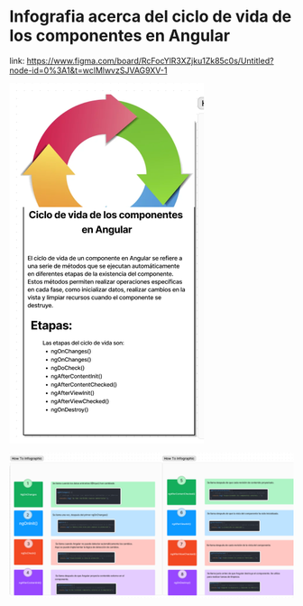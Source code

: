 # Infografia acerca del ciclo de vida de los componentes en Angular

link: <https://www.figma.com/board/RcFocYlR3XZjku1Zk85c0s/Untitled?node-id=0%3A1&t=wclMlwvzSJVAG9XV-1>

![alt text](image.png)

![alt text](image-1.png)
